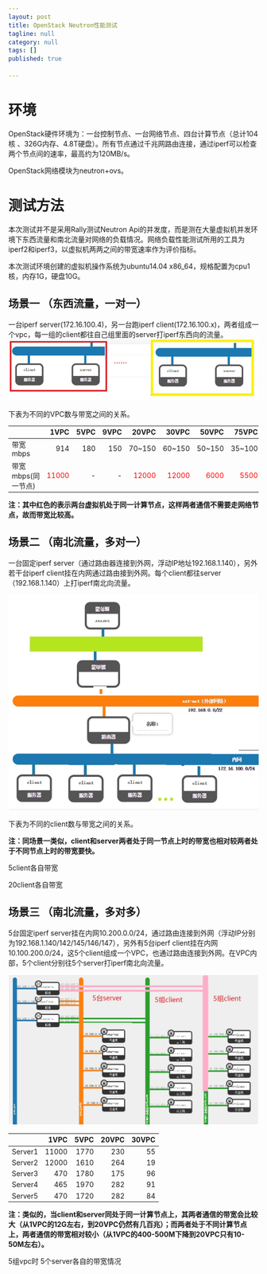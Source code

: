 ```yaml
---
layout: post
title: OpenStack Neutron性能测试
tagline: null
category: null
tags: []
published: true

---
```

# 环境
OpenStack硬件环境为：一台控制节点、一台网络节点、四台计算节点（总计104核 、326G内存、4.8T硬盘）。所有节点通过千兆网路由连接，通过iperf可以检查两个节点间的速率，最高约为120MB/s。

OpenStack网络模块为neutron+ovs。

# 测试方法
本次测试并不是采用Rally测试Neutron Api的并发度，而是测在大量虚拟机并发环境下东西流量和南北流量对网络的负载情况。网络负载性能测试所用的工具为iperf2和iperf3，以虚拟机两两之间的带宽速率作为评价指标。

本次测试环境创建的虚拟机操作系统为ubuntu14.04 x86_64，规格配置为cpu1核，内存1G，硬盘10G。

##	场景一 （东西流量，一对一） 
一台iperf server(172.16.100.4)，另一台跑iperf client(172.16.100.x)，两者组成一个vpc，每一组的client都往自己组里面的server打iperf东西向的流量。
![image](/assets/post-images/2016-03-04-90ab162b-ae4d-4433-e7c9-60e4b6c5abd4.jpg)

下表为不同的VPC数与带宽之间的关系。



|  | 1VPC | 5VPC| 9VPC|20VPC|30VPC|50VPC|75VPC|100VPC|
| ------------- |-------:| -----:| -----:|-----:|-----:|-----:|-----:|-----:|
|带宽mbps     | 914   | 180 |150|70~150|60~150|50~150|35~100|15~80|
|带宽mbps(同一节点)     | <font color=#ff0000>11000</font>  | - |-|<font color=#ff0000>12000</font>|<font color=#ff0000>12000</font>|<font color=#ff0000>6000</font>|<font color=#ff0000>5500</font>|<font color=#ff0000>4700</font>|


**注：其中红色的表示两台虚拟机处于同一计算节点，这样两者通信不需要走网络节点，故而带宽比较高。**

##	场景二 （南北流量，多对一）
一台固定iperf server（通过路由器连接到外网，浮动IP地址192.168.1.140），另外若干台iperf client挂在内网通过路由接到外网。每个client都往server（192.168.1.140）上打iperf南北向流量。

![image](/assets/post-images/2016-03-04-046227fc-4812-4f8b-ef38-9d3ce6bb6415.jpg)


下表为不同的client数与带宽之间的关系。



**注：同场景一类似，client和server两者处于同一节点上时的带宽也相对较两者处于不同节点上时的带宽要快。**
  
5client各自带宽 
 
20client各自带宽

##	场景三 （南北流量，多对多）
5台固定iperf server挂在内网10.200.0.0/24，通过路由连接到外网（浮动IP分别为192.168.1.140/142/145/146/147），另外有5台iperf client挂在内网10.100.200.0/24，这5个client组成一个VPC，也通过路由连接到外网。在VPC内部，5个client分别往5个server打iperf南北向流量。

![image](/assets/post-images/2016-03-04-1f563dc9-ef94-4928-c3f9-4ef74409aa93.jpg)


 

|  | 1VPC | 5VPC| 20VPC|30VPC|
| ------------- |-------:| -----:| -----:| -----:|
|Server1     |11000| 1770 |230|55|
|Server2     |12000| 1610 |264|19|
|Server3     |470| 1780 |175|96|
|Server4     |465| 1970 |282|91|
|Server5     |470| 1720 |282|84|


**注：类似的，当client和server同处于同一计算节点上，其两者通信的带宽会比较大（从1VPC的12G左右，到20VPC仍然有几百兆）；而两者处于不同计算节点上，两者通信的带宽相对较小（从1VPC的400-500M下降到20VPC只有10-50M左右）。**

 
 
 
 
 
5组vpc时 5个server各自的带宽情况

